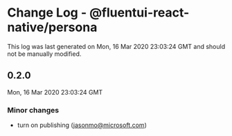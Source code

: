 # Change Log - @fluentui-react-native/persona

This log was last generated on Mon, 16 Mar 2020 23:03:24 GMT and should not be manually modified.

## 0.2.0
Mon, 16 Mar 2020 23:03:24 GMT

### Minor changes

- turn on publishing (jasonmo@microsoft.com)